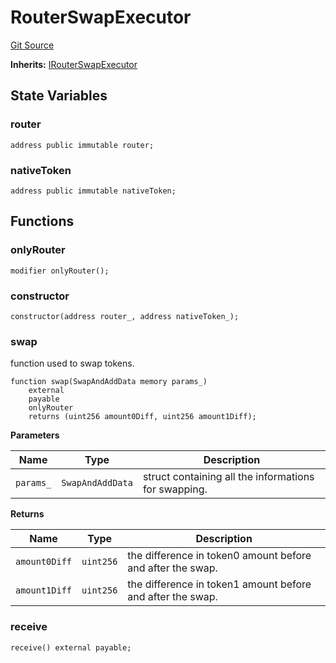 # RouterSwapExecutor

[Git Source](https://github.com/ArrakisFinance/arrakis-modular/blob/main/src/RouterSwapExecutor.sol)

**Inherits:**
[IRouterSwapExecutor](/autogenerated/interfaces/IRouterSwapExecutor.sol/interface.IRouterSwapExecutor.md)

## State Variables

### router

```solidity
address public immutable router;
```

### nativeToken

```solidity
address public immutable nativeToken;
```

## Functions

### onlyRouter

```solidity
modifier onlyRouter();
```

### constructor

```solidity
constructor(address router_, address nativeToken_);
```

### swap

function used to swap tokens.

```solidity
function swap(SwapAndAddData memory params_)
    external
    payable
    onlyRouter
    returns (uint256 amount0Diff, uint256 amount1Diff);
```

**Parameters**

| Name      | Type             | Description                                          |
| --------- | ---------------- | ---------------------------------------------------- |
| `params_` | `SwapAndAddData` | struct containing all the informations for swapping. |

**Returns**

| Name          | Type      | Description                                                |
| ------------- | --------- | ---------------------------------------------------------- |
| `amount0Diff` | `uint256` | the difference in token0 amount before and after the swap. |
| `amount1Diff` | `uint256` | the difference in token1 amount before and after the swap. |

### receive

```solidity
receive() external payable;
```
